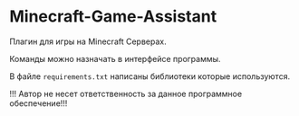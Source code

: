 # Minecraft-Game-Assistant

Плагин для игры на Minecraft Серверах.

Команды можно назначать в интерфейсе программы.

В файле  `requirements.txt` написаны библиотеки которые используются.

!!! Автор не несет ответственность за данное программное обеспечение!!!
